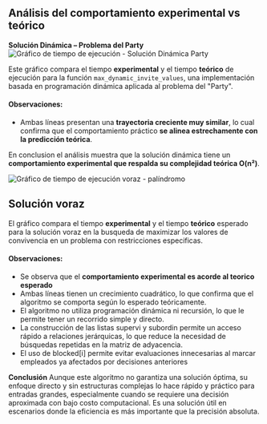 ## Análisis del comportamiento experimental vs teórico  
**Solución Dinámica – Problema del Party**  
![Gráfico de tiempo de ejecución - Solución Dinámica Party](../imgs/solución%20dinamica%20-%20party.png)

Este gráfico compara el tiempo **experimental** y el tiempo **teórico** de ejecución para la función `max_dynamic_invite_values`, una implementación basada en programación dinámica aplicada al problema del "Party".

#### Observaciones:
- Ambas líneas presentan una **trayectoria creciente muy similar**, lo cual confirma que el comportamiento práctico **se alinea estrechamente con la predicción teórica**.


En conclusion el análisis muestra que la solución dinámica tiene un **comportamiento experimental que respalda su complejidad teórica O(n²)**.



![Gráfico de tiempo de ejecución voraz - palíndromo](../imgs/solución%20voraz%20-%20party.png)
## Solución voraz

El gráfico compara el tiempo **experimental** y el tiempo **teórico** esperado para la solución voraz en la busqueda de maximizar los valores de convivencia en un problema con restricciones especificas.

#### Observaciones:
- Se observa que el **comportamiento experimental es acorde al teorico esperado**
- Ambas líneas tienen un crecimiento cuadrático, lo que confirma que el algoritmo se comporta según lo esperado teóricamente.
- El algoritmo no utiliza programación dinámica ni recursión, lo que le permite tener un recorrido simple y directo.
- La construcción de las listas supervi y subordin permite un acceso rápido a relaciones jerárquicas, lo que reduce la necesidad de búsquedas repetidas en la matriz de adyacencia.
- El uso de blocked[i] permite evitar evaluaciones innecesarias al marcar empleados ya afectados por decisiones anteriores

**Conclusión**
Aunque este algoritmo no garantiza una solución óptima, su enfoque directo y sin estructuras complejas lo hace rápido y práctico para entradas grandes, especialmente cuando se requiere una decisión aproximada con bajo costo computacional. Es una solución útil en escenarios donde la eficiencia es más importante que la precisión absoluta.